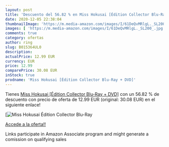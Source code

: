 ```yaml
---
layout: post
title: 'Descuento del 56.82 % en Miss Hokusai [Édition Collector Blu-Ray '
date: 2020-12-05 22:38:04
thumbnailImage: 'https://m.media-amazon.com/images/I/61DeQvMRlgL._SL200_.jpg'
images: [ 'https://m.media-amazon.com/images/I/61DeQvMRlgL._SL200_.jpg' ]
comments: true
category: ofertas
author: ring
slug: B015364UL0
description:
actualPrice: 12.99 EUR
currency: EUR
price: 12.99
comparePrice: 30.08 EUR
inStock: true
prodname: 'Miss Hokusai [Édition Collector Blu-Ray + DVD]'
---
```


Tienes [Miss Hokusai [Édition Collector Blu-Ray + DVD]](https://www.amazon.fr/dp/B015364UL0/?tag=tolees0d-21) con un 56.82 % de descuento con precio de oferta de 12.99 EUR (original: 30.08 EUR) en el siguiente enlace!

[![Miss Hokusai [Édition Collector Blu-Ray ](https://m.media-amazon.com/images/I/61DeQvMRlgL._SL200_.jpg)](https://www.amazon.fr/dp/B015364UL0/?tag=tolees0d-21)

[Accede a la oferta!!](https://www.amazon.fr/dp/B015364UL0/?tag=tolees0d-21)

Links participate in Amazon Associate program and might generate a comission on qualifying sales


